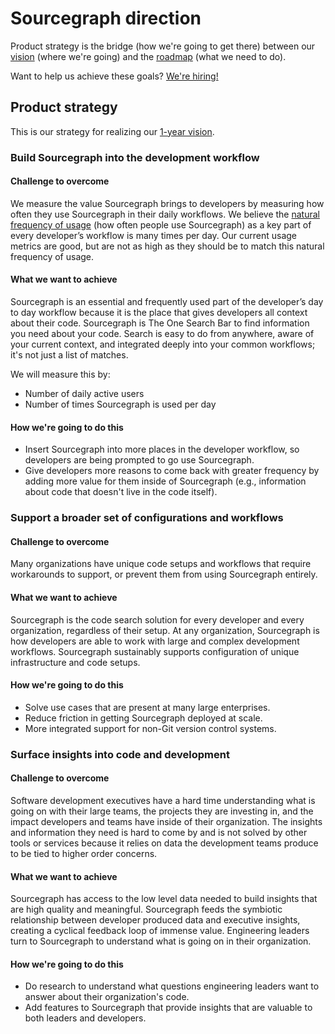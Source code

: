 # Sourcegraph direction

Product strategy is the bridge (how we're going to get there) between our [vision](../company/strategy.md) (where we're going) and the [roadmap](../product/roadmap.md) (what we need to do).

Want to help us achieve these goals? [We're hiring!](https://github.com/sourcegraph/careers)

## Product strategy

This is our strategy for realizing our [1-year vision](../company/strategy.md#1-year-vision).

### Build Sourcegraph into the development workflow

#### Challenge to overcome

We measure the value Sourcegraph brings to developers by measuring how often they use Sourcegraph in their daily workflows. We believe the [natural frequency of usage](https://amplitude.com/blog/2016/10/11/product-usage-interval) (how often people use Sourcegraph) as a key part of every developer’s workflow is many times per day. Our current usage metrics are good, but are not as high as they should be to match this natural frequency of usage.

#### What we want to achieve

Sourcegraph is an essential and frequently used part of the developer’s day to day workflow because it is the place that gives developers all context about their code. Sourcegraph is The One Search Bar to find information you need about your code. Search is easy to do from anywhere, aware of your current context, and integrated deeply into your common workflows; it's not just a list of matches.

We will measure this by:

- Number of daily active users
- Number of times Sourcegraph is used per day

#### How we're going to do this

- Insert Sourcegraph into more places in the developer workflow, so developers are being prompted to go use Sourcegraph.
- Give developers more reasons to come back with greater frequency by adding more value for them inside of Sourcegraph (e.g., information about code that doesn't live in the code itself).

### Support a broader set of configurations and workflows

#### Challenge to overcome

Many organizations have unique code setups and workflows that require workarounds to support, or prevent them from using Sourcegraph entirely.

#### What we want to achieve

Sourcegraph is the code search solution for every developer and every organization, regardless of their setup. At any organization, Sourcegraph is how developers are able to work with large and complex development workflows. Sourcegraph sustainably supports configuration of unique infrastructure and code setups.

#### How we're going to do this

- Solve use cases that are present at many large enterprises.
- Reduce friction in getting Sourcegraph deployed at scale.
- More integrated support for non-Git version control systems.

### Surface insights into code and development

#### Challenge to overcome

Software development executives have a hard time understanding what is going on with their large teams, the projects they are investing in, and the impact developers and teams have inside of their organization. The insights and information they need is hard to come by and is not solved by other tools or services because it relies on data the development teams produce to be tied to higher order concerns.

#### What we want to achieve

Sourcegraph has access to the low level data needed to build insights that are high quality and meaningful. Sourcegraph feeds the symbiotic relationship between developer produced data and executive insights, creating a cyclical feedback loop of immense value. Engineering leaders turn to Sourcegraph to understand what is going on in their organization.

#### How we're going to do this

- Do research to understand what questions engineering leaders want to answer about their organization's code.
- Add features to Sourcegraph that provide insights that are valuable to both leaders and developers.
